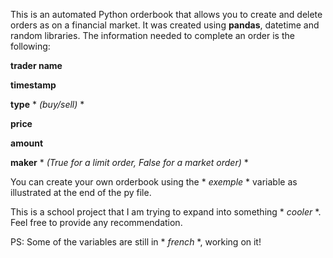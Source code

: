 This is an automated Python orderbook that allows you to create and delete orders as on a financial market.
It was created using **pandas**, datetime and random libraries.
The information needed to complete an order is the following: 

**trader name**

**timestamp**

**type** * *(buy/sell)* *

**price**

**amount**

**maker** * *(True for a limit order, False for a market order)* *

You can create your own orderbook using the * *exemple* * variable as illustrated at the end of the py file.

This is a school project that I am trying to expand into something * *cooler* *.
Feel free to provide any recommendation.

PS: Some of the variables are still in * *french* *, working on it!
